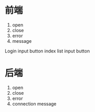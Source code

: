 # 前端
  1. open
  2. close
  3. error
  4. message

  Login  input button 
  index  list input button
# 后端

  1. open
  2. close
  3. error
  4. connection
      message

  